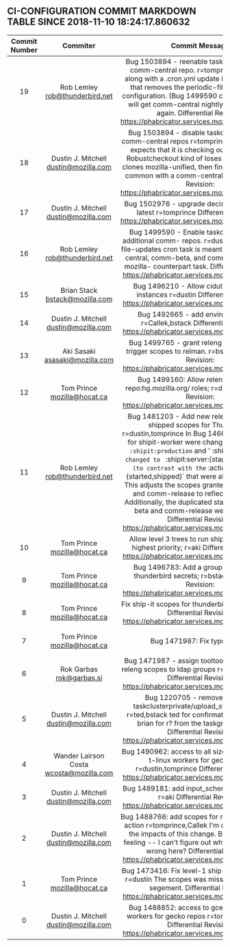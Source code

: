 ## CI-CONFIGURATION COMMIT MARKDOWN TABLE SINCE 2018-11-10 18:24:17.860632

| Commit Number | Commiter | Commit Message | Node | Date | 
|:---:|:----:|:----------------------------------:|:------:|:----:| 
|19|Rob Lemley <rob@thunderbird.net>|Bug 1503894 - reenable taskcluster-cron for comm-central repo. r=tomprince  This goes along with a .cron.yml update in comm-central that removes the periodic-file-update cron configuration. (Bug 1499590 comment 15)  This will get comm-central nightly builds working again.  Differential Revision: https://phabricator.services.mozilla.com/D10959|13cbc18135d221f327da6127ac11fc87a18a0bd4|2018-11-06 23:44:29
|18|Dustin J. Mitchell <dustin@mozilla.com>|Bug 1503894 - disable taskcluster-cron for comm-central repos r=tomprince  The cron hook expects that it is checking out a gecko tree.  Robustcheckout kind of loses its mind when it clones mozilla-unified, then finds no ancestor in common with a comm-central pull.  Differential Revision: https://phabricator.services.mozilla.com/D10595|38144ac82b0a672d1a97e7c06ee909e4ed768155|2018-11-01 20:52:02
|17|Dustin J. Mitchell <dustin@mozilla.com>|Bug 1502976 - upgrade decision image to the latest r=tomprince  Differential Revision: https://phabricator.services.mozilla.com/D10124|48d479b3411bb5e0469064e2ed2f8e27405d2ea2|2018-10-29 23:38:55
|16|Rob Lemley <rob@thunderbird.net>|Bug 1499590 - Enable taskcluster-cron on additional comm- repos. r=dustin  The periodic-file-updates cron task is meant to run on comm-central, comm-beta, and comm-esr60 like it's mozilla- counterpart task.  Differential Revision: https://phabricator.services.mozilla.com/D9860|d56b6be4c4c1c9b0cbf43ee2cc382db5b068a489|2018-10-26 20:55:26
|15|Brian Stack <bstack@mozilla.com>|Bug 1496210 - Allow ciduty to terminate instances r=dustin  Differential Revision: https://phabricator.services.mozilla.com/D9718|07ded8ac445031570875c6f5d2725301a566247d|2018-10-25 02:02:37
|14|Dustin J. Mitchell <dustin@mozilla.com>|Bug 1492665 - add environments.yml r=Callek,bstack  Differential Revision: https://phabricator.services.mozilla.com/D6931|64b57676d9b66703059d7dd6719aa8d8b63baf3c|2018-10-17 16:06:55
|13|Aki Sasaki <asasaki@mozilla.com>|Bug 1499765 - grant releng-services hook trigger scopes to relman. r=bstack  Differential Revision: https://phabricator.services.mozilla.com/D9013|31acfc4cc6b89b14d2cd63e426595e65ba9e030c|2018-10-17 22:34:03
|12|Tom Prince <mozilla@hocat.ca>|Bug 1499160: Allow releng to manage repo:hg.mozilla.org/  roles; r=dustin  Differential Revision: https://phabricator.services.mozilla.com/D8759|a9e46cb87f60d80f422b86f6298afe84bae5716a|2018-10-15 23:22:15
|11|Rob Lemley <rob@thunderbird.net>|Bug 1481203 - Add new release-mark-as-shipped scopes for Thunderbird r=dustin,tomprince  In Bug 1466627, the scopes for shipit-worker were changed. The original ` :shipit:production` and ' :shipit:staging` were changed to  ` :shipit:server:{staging,production}` (to contrast with the ` :actions:mark-as-{started,shipped}` that were also added there. This adjusts the scopes granted to comm-beta and comm-release to reflect that change.  Additionally, the duplicated stanzas for comm-beta and comm-release were combined.  Differential Revision: https://phabricator.services.mozilla.com/D8592|a7802577dfab94e75b31cbeab14ec2cc65fc9ac8|2018-10-15 22:08:56
|10|Tom Prince <mozilla@hocat.ca>|Allow level 3 trees to run shipit-dev tasks at highest priority; r=aki  Differential Revision: https://phabricator.services.mozilla.com/D8755|c28493f26de00846d3c538b9efd2e4d3e44eb900|2018-10-15 21:34:44
|9|Tom Prince <mozilla@hocat.ca>|Bug 1496783: Add a group for managing thunderbird secrets; r=bstack  Differential Revision: https://phabricator.services.mozilla.com/D7914|1b91356630155f8552bca0698559378ff46ba440|2018-10-05 21:09:00
|8|Tom Prince <mozilla@hocat.ca>|Fix ship-it scopes for thunderbird releases; r=aki  Differential Revision: https://phabricator.services.mozilla.com/D7628|0368c8f6f3729f8d45c5c0f7551e22bb7fff586f|2018-10-03 20:09:01
|7|Tom Prince <mozilla@hocat.ca>|Bug 1471987: Fix typos; r=me|21b4b69a91afa06ed5d3372f230410558af9d900|2018-10-03 20:16:28
|6|Rok Garbas <rok@garbas.si>|Bug 1471987 - assign tooltool/mapper/tokens releng scopes to ldap groups r=dustin,tomprince  Differential Revision: https://phabricator.services.mozilla.com/D6701|9e898f79dbeaa915cc9de7b364cdeb8cbaf629b9|2018-10-02 01:03:03
|5|Dustin J. Mitchell <dustin@mozilla.com>|Bug 1220705 - remove scope for taskclusterprivate/upload_symbols image r=ted,bstack  ted for confirmation this is dead, brian for r? from the taskgraph module.  Differential Revision: https://phabricator.services.mozilla.com/D6095|9000e725de95c050d2cde2b21b3c378ba5dc1d8a|2018-09-18 19:21:39
|4|Wander Lairson Costa <wcosta@mozilla.com>|Bug 1490962: access to all sizes of gce/gecko-t-linux workers for gecko repos r=dustin,tomprince  Differential Revision: https://phabricator.services.mozilla.com/D5757|6a0d56dea5c47a127b35fb350c558a3495ffa17f|2018-09-13 18:52:05
|3|Dustin J. Mitchell <dustin@mozilla.com>|Bug 1489181: add input_schema to actions.yml r=aki  Differential Revision: https://phabricator.services.mozilla.com/D5684|dea5d65a07aa2855c45bbe7a3f675c89e04d244e|2018-09-12 21:08:06
|2|Dustin J. Mitchell <dustin@mozilla.com>|Bug 1488766: add scopes for retrigger-decision action r=tomprince,Callek  I'm concerned about the impacts of this change.  But it's just a gut feeling -- I can't figure out why.  What could go wrong here?  Differential Revision: https://phabricator.services.mozilla.com/D5159|a4405bab72f44694c9a4c646eab48decd3755003|2018-09-10 16:56:16
|1|Tom Prince <mozilla@hocat.ca>|Bug 1473416: Fix level-1 ship-it action scopes; r=dustin  The scopes was missing the `:server:` segement.  Differential Revision: https://phabricator.services.mozilla.com/D5313|3ecb416c56fb246ace744f28b3069da7ab647cbb|2018-09-07 23:51:24
|0|Dustin J. Mitchell <dustin@mozilla.com>|Bug 1488852: access to gce/gecko-t-linux workers for gecko repos r=tomprince,pmoore  Differential Revision: https://phabricator.services.mozilla.com/D5058|1b19c2187be296b5da1cccd0ac79ca998e4169bf|2018-09-06 16:37:31



